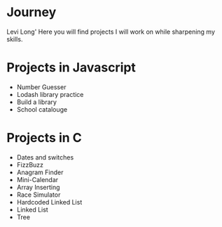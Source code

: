 # Journey

Levi Long'
Here you will find projects I will work on while sharpening my skills.

# Projects in Javascript

- Number Guesser
- Lodash library practice
- Build a library
- School catalouge

# Projects in C

- Dates and switches
- FizzBuzz
- Anagram Finder
- Mini-Calendar
- Array Inserting
- Race Simulator
- Hardcoded Linked List
- Linked List
- Tree
